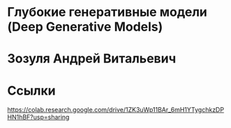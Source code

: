 # Глубокие генеративные модели (Deep Generative Models)  
# Зозуля Андрей Витальевич  

# Ссылки  
https://colab.research.google.com/drive/1ZK3uWp11BAr_6mH1YTygchkzDPHN1hBF?usp=sharing
